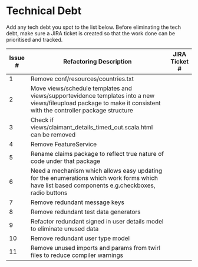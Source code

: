 # Technical Debt 

Add any tech debt you spot to the list below. Before eliminating the tech debt, make sure a JIRA ticket is created so 
that the work done can be prioritised and tracked.


| Issue # | Refactoring Description                                                                                                                                             | JIRA Ticket # |
|---------|---------------------------------------------------------------------------------------------------------------------------------------------------------------------|---------------|
| 1       | Remove conf/resources/countries.txt                                                                                                                                 |               |
| 2       | Move views/schedule templates and views/supportevidence  templates into a new views/fileupload package to make  it consistent with the controller package structure |               |
| 3       | Check if views/claimant_details_timed_out.scala.html  can be removed                                                                                                |               |
| 4       | Remove FeatureService                                                                                                                                               |               |
| 5       | Rename claims package to reflect true nature of code  under that package                                                                                            |               |
| 6       | Need a mechanism which allows easy updating for the  enumerations which work forms which have list based  components e.g.checkboxes, radio buttons                  |               |
| 7       | Remove redundant message keys                                                                                                                                       |               |
| 8       | Remove redundant test data generators                                                                                                                               |               |
| 9       | Refactor redundant signed in user details model to eliminate unused data                                                                                            |               |
| 10      | Remove redundant user type model                                                                                                                                    |               |
| 11      | Remove unused imports and params from twirl files to reduce compiler warnings                                                                                       |               |